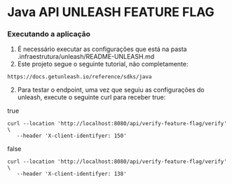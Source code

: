 # Java API UNLEASH FEATURE FLAG
### Executando a aplicação

1. É necessário executar as configurações que está na pasta .infraestrutura/unleash/README-UNLEASH.md
2. Este projeto segue o seguinte tutorial, não completamente:
```
https://docs.getunleash.io/reference/sdks/java
```
2. Para testar o endpoint, uma vez que seguiu as configurações do unleash, execute o seguinte curl para receber true:

true
```
curl --location 'http://localhost:8080/api/verify-feature-flag/verify' \
   --header 'X-client-identifyer: 150'
```
false
```
curl --location 'http://localhost:8080/api/verify-feature-flag/verify' \
   --header 'X-client-identifyer: 138'
```